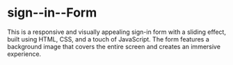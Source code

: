 # sign--in--Form
This is a responsive and visually appealing sign-in form with a sliding effect, built using HTML, CSS, and a touch of JavaScript. The form features a background image that covers the entire screen and creates an immersive experience.
